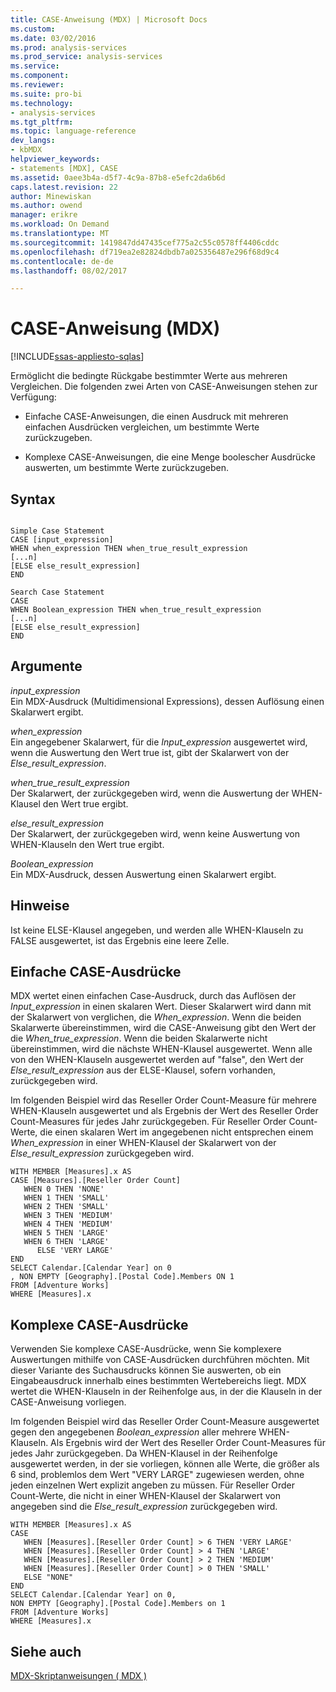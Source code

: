 ```yaml
---
title: CASE-Anweisung (MDX) | Microsoft Docs
ms.custom: 
ms.date: 03/02/2016
ms.prod: analysis-services
ms.prod_service: analysis-services
ms.service: 
ms.component: 
ms.reviewer: 
ms.suite: pro-bi
ms.technology:
- analysis-services
ms.tgt_pltfrm: 
ms.topic: language-reference
dev_langs:
- kbMDX
helpviewer_keywords:
- statements [MDX], CASE
ms.assetid: 0aee3b4a-d5f7-4c9a-87b8-e5efc2da6b6d
caps.latest.revision: 22
author: Minewiskan
ms.author: owend
manager: erikre
ms.workload: On Demand
ms.translationtype: MT
ms.sourcegitcommit: 1419847dd47435cef775a2c55c0578ff4406cddc
ms.openlocfilehash: df719ea2e82824dbdb7a025356487e296f68d9c4
ms.contentlocale: de-de
ms.lasthandoff: 08/02/2017

---
```

# <a name="case-statement-mdx"></a>CASE-Anweisung (MDX)
[!INCLUDE[ssas-appliesto-sqlas](../includes/ssas-appliesto-sqlas.md)]

  Ermöglicht die bedingte Rückgabe bestimmter Werte aus mehreren Vergleichen. Die folgenden zwei Arten von CASE-Anweisungen stehen zur Verfügung:  
  
-   Einfache CASE-Anweisungen, die einen Ausdruck mit mehreren einfachen Ausdrücken vergleichen, um bestimmte Werte zurückzugeben.  
  
-   Komplexe CASE-Anweisungen, die eine Menge boolescher Ausdrücke auswerten, um bestimmte Werte zurückzugeben.  
  
## <a name="syntax"></a>Syntax  
  
```  
  
Simple Case Statement  
CASE [input_expression]  
WHEN when_expression THEN when_true_result_expression  
[...n]  
[ELSE else_result_expression]  
END  
  
Search Case Statement  
CASE   
WHEN Boolean_expression THEN when_true_result_expression  
[...n]  
[ELSE else_result_expression]  
END  
```  
  
## <a name="arguments"></a>Argumente  
 *input_expression*  
 Ein MDX-Ausdruck (Multidimensional Expressions), dessen Auflösung einen Skalarwert ergibt.  
  
 *when_expression*  
 Ein angegebener Skalarwert, für die *Input_expression* ausgewertet wird, wenn die Auswertung den Wert true ist, gibt der Skalarwert von der *Else_result_expression*.  
  
 *when_true_result_expression*  
 Der Skalarwert, der zurückgegeben wird, wenn die Auswertung der WHEN-Klausel den Wert true ergibt.  
  
 *else_result_expression*  
 Der Skalarwert, der zurückgegeben wird, wenn keine Auswertung von WHEN-Klauseln den Wert true ergibt.  
  
 *Boolean_expression*  
 Ein MDX-Ausdruck, dessen Auswertung einen Skalarwert ergibt.  
  
## <a name="remarks"></a>Hinweise  
 Ist keine ELSE-Klausel angegeben, und werden alle WHEN-Klauseln zu FALSE ausgewertet, ist das Ergebnis eine leere Zelle.  
  
## <a name="simple-case-expression"></a>Einfache CASE-Ausdrücke  
 MDX wertet einen einfachen Case-Ausdruck, durch das Auflösen der *Input_expression* in einen skalaren Wert. Dieser Skalarwert wird dann mit der Skalarwert von verglichen, die *When_expression*. Wenn die beiden Skalarwerte übereinstimmen, wird die CASE-Anweisung gibt den Wert der die *When_true_expression*. Wenn die beiden Skalarwerte nicht übereinstimmen, wird die nächste WHEN-Klausel ausgewertet. Wenn alle von den WHEN-Klauseln ausgewertet werden auf "false", den Wert der *Else_result_expression* aus der ELSE-Klausel, sofern vorhanden, zurückgegeben wird.  
  
 Im folgenden Beispiel wird das Reseller Order Count-Measure für mehrere WHEN-Klauseln ausgewertet und als Ergebnis der Wert des Reseller Order Count-Measures für jedes Jahr zurückgegeben. Für Reseller Order Count-Werte, die einen skalaren Wert im angegebenen nicht entsprechen einem *When_expression* in einer WHEN-Klausel der Skalarwert von der *Else_result_expression* zurückgegeben wird.  
  
```  
WITH MEMBER [Measures].x AS   
CASE [Measures].[Reseller Order Count]  
   WHEN 0 THEN 'NONE'  
   WHEN 1 THEN 'SMALL'  
   WHEN 2 THEN 'SMALL'  
   WHEN 3 THEN 'MEDIUM'  
   WHEN 4 THEN 'MEDIUM'  
   WHEN 5 THEN 'LARGE'  
   WHEN 6 THEN 'LARGE'  
      ELSE 'VERY LARGE'  
END  
SELECT Calendar.[Calendar Year] on 0  
, NON EMPTY [Geography].[Postal Code].Members ON 1  
FROM [Adventure Works]  
WHERE [Measures].x  
```  
  
## <a name="searched-case-expression"></a>Komplexe CASE-Ausdrücke  
 Verwenden Sie komplexe CASE-Ausdrücke, wenn Sie komplexere Auswertungen mithilfe von CASE-Ausdrücken durchführen möchten. Mit dieser Variante des Suchausdrucks können Sie auswerten, ob ein Eingabeausdruck innerhalb eines bestimmten Wertebereichs liegt. MDX wertet die WHEN-Klauseln in der Reihenfolge aus, in der die Klauseln in der CASE-Anweisung vorliegen.  
  
 Im folgenden Beispiel wird das Reseller Order Count-Measure ausgewertet gegen den angegebenen *Boolean_expression* aller mehrere WHEN-Klauseln. Als Ergebnis wird der Wert des Reseller Order Count-Measures für jedes Jahr zurückgegeben. Da WHEN-Klausel in der Reihenfolge ausgewertet werden, in der sie vorliegen, können alle Werte, die größer als 6 sind, problemlos dem Wert "VERY LARGE" zugewiesen werden, ohne jeden einzelnen Wert explizit angeben zu müssen. Für Reseller Order Count-Werte, die nicht in einer WHEN-Klausel der Skalarwert von angegeben sind die *Else_result_expression* zurückgegeben wird.  
  
```  
WITH MEMBER [Measures].x AS   
CASE   
   WHEN [Measures].[Reseller Order Count] > 6 THEN 'VERY LARGE'  
   WHEN [Measures].[Reseller Order Count] > 4 THEN 'LARGE'  
   WHEN [Measures].[Reseller Order Count] > 2 THEN 'MEDIUM'  
   WHEN [Measures].[Reseller Order Count] > 0 THEN 'SMALL'  
   ELSE "NONE"  
END  
SELECT Calendar.[Calendar Year] on 0,  
NON EMPTY [Geography].[Postal Code].Members on 1  
FROM [Adventure Works]  
WHERE [Measures].x  
```  
  
## <a name="see-also"></a>Siehe auch  
 [MDX-Skriptanweisungen &#40; MDX &#41;](../mdx/mdx-scripting-statements-mdx.md)  
  
  

